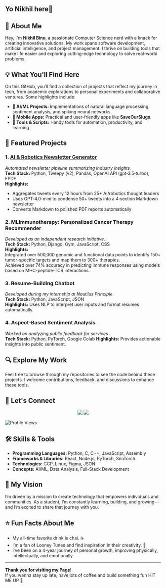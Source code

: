 ## Yo Nikhil here👋

## 🚀 About Me
Hey, I'm **Nikhil Binu**, a passionate Computer Science nerd with a knack for creating innovative solutions. My work spans software development, artificial intelligence, and project management. I thrive on building tools that make life easier and exploring cutting-edge technology to solve real-world problems.

## 💡 What You'll Find Here
On this GitHub, you’ll find a collection of projects that reflect my journey in tech, from academic explorations to personal experiments and collaborative ventures. Some highlights include:

- **🤖 AI/ML Projects:** Implementations of natural language processing, sentiment analysis, and spiking neural networks.
- **📱 Mobile Apps:** Practical and user-friendly apps like **SaveOurSlugs**.
- **🔧 Tools & Scripts:** Handy tools for automation, productivity, and learning.

## 🌟 Featured Projects

### 1.  [AI & Robotics Newsletter Generator](https://github.com/Medulus/XSummary)
_Automated newsletter pipeline summarizing industry insights._  
**Tech Stack:** Python, Tweepy (v2), Pandas, OpenAI API (gpt‑3.5‑turbo), FPDF  
**Highlights:**  
- Aggregates tweets every 12 hours from 25+ AI/robotics thought leaders  
- Uses GPT‑4.0-mini to condense 50+ tweets into a 4‑section Markdown newsletter  
- Converts Markdown to polished PDF reports automatically

### 2. **MLImmunotherapy: Personalized Cancer Therapy Recommender**  
_Developed as an independent research initiative._  
**Tech Stack:** Python, Django, Gym, JavaScript, CSS  
**Highlights:**  
Integrated over 500,000 genomic and functional data points to identify 150+ tumor-specific targets and map them to 300+ therapies.  
Achieved over 74% accuracy in predicting immune responses using models based on MHC-peptide-TCR interactions.  


### 3. **Resume-Building Chatbot**  
_Developed during my internship at Nautilus Principle._  
**Tech Stack:** Python, JavaScript, JSON  
**Highlights:** Uses NLP to interpret user inputs and format resumes automatically.

### 4. **Aspect-Based Sentiment Analysis**  
_Worked on analyzing public feedback for services  ._  
**Tech Stack:** Python, PyTorch, Google Colab
**Highlights:** Provides actionable insights into public sentiment.

## 🔍 Explore My Work
Feel free to browse through my repositories to see the code behind these projects. I welcome contributions, feedback, and discussions to enhance these tools.

## 💬 Let's Connect
<p align="center">
  <a href="nikhil.binumr@gmail.com"><img src="https://img.shields.io/badge/Email-%23D14836.svg?style=for-the-badge&logo=gmail&logoColor=white" /></a>
  <a href="https://www.linkedin.com/in/nikhil-binu-3038a11b7/"><img src="https://img.shields.io/badge/LinkedIn-%230077B5.svg?style=for-the-badge&logo=linkedin&logoColor=white" /></a>
</p>

![Profile Views](https://komarev.com/ghpvc/?username=SamiaS&color=blueviolet)


## 🛠️ Skills & Tools
- **Programming Languages:** Python, C, C++, JavaScript, Assembly
- **Frameworks & Libraries:** React, Node.js, PyTorch, SnnTorch
- **Technologies:** GCP, Linux, Figma, JSON
- **Concepts:** AI/ML, Data Analysis, Full-Stack Development


## 🎯 My Vision
I’m driven by a mission to create technology that empowers individuals and communities. As a student, I’m constantly learning, building, and growing—and I’m excited to share that journey with you.

## ⭐ Fun Facts About Me
- My all-time favorite drink is chai. ☕
- I’m a fan of Looney Tunes and find inspiration in their creativity. 🐰
- I’ve been on a 4-year journey of personal growth, improving physically, intellectually, and emotionally.

---
**Thank you for visiting my Page!**  
If you wanna stay up late, have lots of coffee and build something fun HIT ME UP 🚀

<!--
**Medulus/Medulus** is a ✨ _special_ ✨ repository because its `README.md` (this file) appears on your GitHub profile.

Here are some ideas to get you started:

- 🔭 I’m currently working on ...
- 🌱 I’m currently learning ...
- 👯 I’m looking to collaborate on ...
- 🤔 I’m looking for help with ...
- 💬 Ask me about ...
- 📫 How to reach me: ...
- 😄 Pronouns: ...
- ⚡ Fun fact: ...
-->

